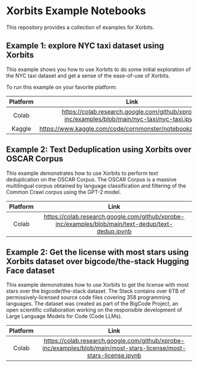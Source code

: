 # Xorbits Example Notebooks
This repository provides a collection of examples for Xorbits.

## Example 1: explore NYC taxi dataset using Xorbits
This example shows you how to use Xorbits to do some initial 
exploration of the NYC taxi dataset and get a sense of the
ease-of-use of Xorbits.

To run this example on your favorite platform:

| Platform | Link |
|:--------:|:----:|
| Colab    | https://colab.research.google.com/github/xprobe-inc/examples/blob/main/nyc-taxi/nyc-taxi.ipynb |
| Kaggle   | https://www.kaggle.com/code/cornmonster/notebooka9814fb1ba |

## Example 2: Text Deduplication using Xorbits over OSCAR Corpus
This example demonstrates how to use Xorbits to perform text deduplication on the OSCAR Corpus. The OSCAR Corpus is a massive multilingual corpus obtained by language classification and filtering of the Common Crawl corpus using the GPT-2 model.

| Platform | Link |
|:--------:|:----:|
| Colab    | https://colab.research.google.com/github/xprobe-inc/examples/blob/main/text-dedup/text-dedup.ipynb |

## Example 2: Get the license with most stars using Xorbits dataset over bigcode/the-stack Hugging Face dataset
This example demonstrates how to use Xorbits to get the license with most stars over the bigcode/the-stack dataset. The Stack contains over 6TB of permissively-licensed source code files covering 358 programming languages. The dataset was created as part of the BigCode Project, an open scientific collaboration working on the responsible development of Large Language Models 
for Code (Code LLMs).

| Platform | Link |
|:--------:|:----:|
| Colab    | https://colab.research.google.com/github/xprobe-inc/examples/blob/main/most-stars-license/most-stars-license.ipynb |